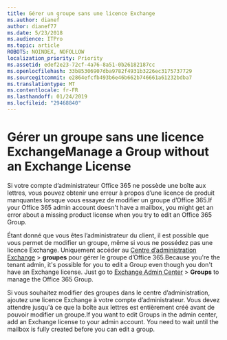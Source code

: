 ```yaml
---
title: Gérer un groupe sans une licence Exchange
ms.author: dianef
author: dianef77
ms.date: 5/23/2018
ms.audience: ITPro
ms.topic: article
ROBOTS: NOINDEX, NOFOLLOW
localization_priority: Priority
ms.assetid: edef2e23-72cf-4a76-8a51-0b26182187cc
ms.openlocfilehash: 33b85306907dba9782f4931b3226ec3175737729
ms.sourcegitcommit: e2864efcfb493b6e46b662b746661a61232bdba7
ms.translationtype: MT
ms.contentlocale: fr-FR
ms.lasthandoff: 01/24/2019
ms.locfileid: "29468840"
---
```

# <a name="manage-a-group-without-an-exchange-license"></a><span data-ttu-id="4a0a4-102">Gérer un groupe sans une licence Exchange</span><span class="sxs-lookup"><span data-stu-id="4a0a4-102">Manage a Group without an Exchange License</span></span>

<span data-ttu-id="4a0a4-103">Si votre compte d’administrateur Office 365 ne possède une boîte aux lettres, vous pouvez obtenir une erreur à propos d’une licence de produit manquantes lorsque vous essayez de modifier un groupe d’Office 365.</span><span class="sxs-lookup"><span data-stu-id="4a0a4-103">If your Office 365 admin account doesn't have a mailbox, you might get an error about a missing product license when you try to edit an Office 365 Group.</span></span>
  
<span data-ttu-id="4a0a4-p101">Étant donné que vous êtes l’administrateur du client, il est possible que vous permet de modifier un groupe, même si vous ne possédez pas une licence Exchange. Uniquement accéder au [Centre d’administration Exchange](https://support.office.com/article/https://outlook.office365.com/ecp.aspx) \> **groupes** pour gérer le groupe d’Office 365.</span><span class="sxs-lookup"><span data-stu-id="4a0a4-p101">Because you're the tenant admin, it's possible for you to edit a Group even though you don't have an Exchange license. Just go to [Exchange Admin Center](https://support.office.com/article/https://outlook.office365.com/ecp.aspx) \> **Groups** to manage the Office 365 Group.</span></span> 
  
<span data-ttu-id="4a0a4-p102">Si vous souhaitez modifier des groupes dans le centre d’administration, ajoutez une licence Exchange à votre compte d’administrateur. Vous devez attendre jusqu'à ce que la boîte aux lettres est entièrement créé avant de pouvoir modifier un groupe.</span><span class="sxs-lookup"><span data-stu-id="4a0a4-p102">If you want to edit Groups in the admin center, add an Exchange license to your admin account. You need to wait until the mailbox is fully created before you can edit a group.</span></span>
  

